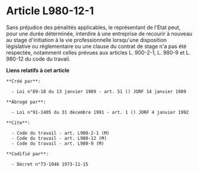 # Article L980-12-1

Sans préjudice des pénalités applicables, le représentant de l'Etat peut, pour une durée déterminée, interdire à une
entreprise de recourir à nouveau au stage d'initiation à la vie professionnelle lorsqu'une disposition législative ou
réglementaire ou une clause du contrat de stage n'a pas été respectée, notamment celles prévues aux articles L. 900-2-1, L.
980-9 et L. 980-12 du code du travail.

**Liens relatifs à cet article**

	**Créé par**:

	  - Loi n°89-18 du 13 janvier 1989 - art. 51 () JORF 14 janvier 1989

	**Abrogé par**:

	  - Loi n°91-1405 du 31 décembre 1991 - art. 1 () JORF 4 janvier 1992

	**Cite**:

	  - Code du travail - art. L900-2-1 (M)
	  - Code du travail - art. L980-12 (M)
	  - Code du travail - art. L980-9 (M)

	**Codifié par**:

	  - Décret n°73-1046 1973-11-15
